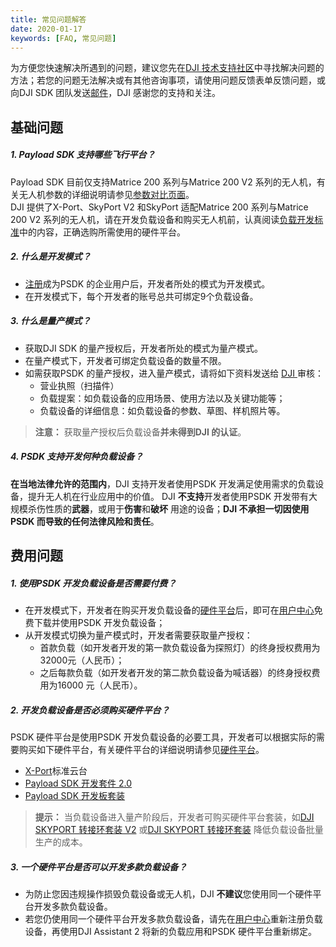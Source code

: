 ```yaml
---
title: 常见问题解答
date: 2020-01-17
keywords: [FAQ, 常见问题]
---
```

为方便您快速解决所遇到的问题，建议您先在<a href="https://djisdksupport.zendesk.com/hc/zh-cn/community/topics">DJI 技术支持社区</a>中寻找解决问题的方法；若您的问题无法解决或有其他咨询事项，请使用<a herf="https://formcrafts.com/a/dji-developer-feedback-cn">问题反馈</a>表单反馈问题，或向DJI SDK 团队发送<a href="mailto:dev@dji.com">邮件</a>，DJI 感谢您的支持和关注。

## 基础问题
##### 1. Payload SDK 支持哪些飞行平台？
Payload SDK 目前仅支持Matrice 200 系列与Matrice 200 V2 系列的无人机，有关无人机参数的详细说明请参见[参数对比页面](https://www.dji.com/cn/products/compare-m200-series?site=brandsite&from=nav)。     
DJI 提供了X-Port、SkyPort V2 和SkyPort 适配Matrice 200 系列与Matrice 200 V2 系列的无人机，请在开发负载设备和购买无人机前，认真阅读[负载开发标准](https://developer.dji.com/cn/payload-sdk/documentation/guide/payload-criterion.html)中的内容，正确选购所需使用的硬件平台。

##### 2. 什么是开发模式？
* <a href="https://developer.dji.com/payload-sdk/apply/" target="_blank">注册</a>成为PSDK 的企业用户后，开发者所处的模式为开发模式。 
* 在开发模式下，每个开发者的账号总共可绑定9个负载设备。 

##### 3. 什么是量产模式？
* 获取DJI SDK 的量产授权后，开发者所处的模式为量产模式。 
* 在量产模式下，开发者可绑定负载设备的数量不限。    
* 如需获取PSDK 的量产授权，进入量产模式，请将如下资料发送给 <a href="mailto:dev@dji.com">DJI </a> 审核：
  * 营业执照（扫描件）
  * 负载提案：如负载设备的应用场景、使用方法以及关键功能等；
  * 负载设备的详细信息：如负载设备的参数、草图、样机照片等。

>**注意：** 获取量产授权后负载设备**并未得到DJI 的认证**。

##### 4. PSDK 支持开发何种负载设备？
**在当地法律允许的范围内**，DJI 支持开发者使用PSDK 开发满足使用需求的负载设备，提升无人机在行业应用中的价值。
DJI **不支持**开发者使用PSDK 开发带有大规模杀伤性质的**武器**，或用于**伤害**和**破坏** 用途的设备；**DJI 不承担一切因使用PSDK 而导致的任何法律风险和责任**。

## 费用问题
##### 1. 使用PSDK 开发负载设备是否需要付费？
* 在开发模式下，开发者在购买开发负载设备的[硬件平台](../guide/hardware.html)后，即可在[用户中心](https://developer.dji.com/user/apps/#all)免费下载并使用PSDK 开发负载设备；
* 从开发模式切换为量产模式时，开发者需要获取量产授权：
  * 首款负载（如开发者开发的第一款负载设备为探照灯）的终身授权费用为32000元（人民币）；
  * 之后每款负载（如开发者开发的第二款负载设备为喊话器）的终身授权费用为16000 元（人民币）。

##### 2. 开发负载设备是否必须购买硬件平台？
PSDK 硬件平台是使用PSDK 开发负载设备的必要工具，开发者可以根据实际的需要购买如下硬件平台，有关硬件平台的详细说明请参见[硬件平台](../guide/hardware.html)。
* [X-Port](https://store.dji.com/cn/product/dji-x-port)标准云台
* [Payload SDK 开发套件 2.0](https://store.dji.com/cn/product/psdk-development-kit-v2)
* [Payload SDK 开发板套装](https://store.dji.com/cn/product/psdk-development-kit)
>**提示：** 当负载设备进入量产阶段后，开发者可购买硬件平台套装，如[DJI SKYPORT 转接环套装 V2](https://store.dji.com/cn/product/dji-skyport-adapter-set-v2) 或[DJI SKYPORT 转接环套装](https://store.dji.com/cn/product/dji-skyport-adapter-set) 降低负载设备批量生产的成本。

##### 3. 一个硬件平台是否可以开发多款负载设备？
* 为防止您因违规操作损毁负载设备或无人机，DJI **不建议**您使用同一个硬件平台开发多款负载设备。
* 若您仍使用同一个硬件平台开发多款负载设备，请先在[用户中心](https://developer.dji.com/user/apps/#all)重新注册负载设备，再使用DJI Assistant 2 将新的负载应用和PSDK 硬件平台重新绑定。